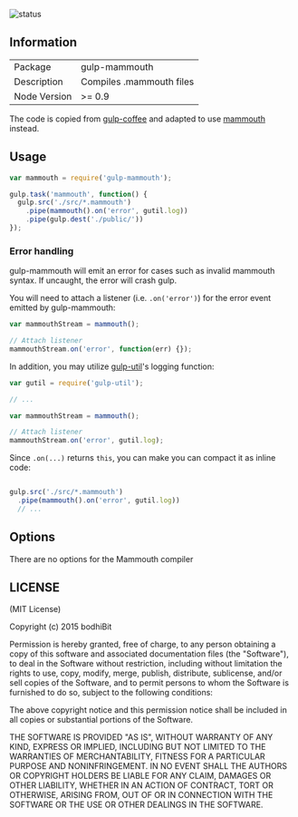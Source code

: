 ![status](https://secure.travis-ci.org/bodhiBit/gulp-mammouth.png?branch=master)

## Information

<table>
<tr>
<td>Package</td><td>gulp-mammouth</td>
</tr>
<tr>
<td>Description</td>
<td>Compiles .mammouth files</td>
</tr>
<tr>
<td>Node Version</td>
<td>>= 0.9</td>
</tr>
</table>

The code is copied from [gulp-coffee](https://github.com/wearefractal/gulp-coffee) and adapted to use [mammouth](https://github.com/btwael/mammouth) instead.

## Usage

```javascript
var mammouth = require('gulp-mammouth');

gulp.task('mammouth', function() {
  gulp.src('./src/*.mammouth')
    .pipe(mammouth().on('error', gutil.log))
    .pipe(gulp.dest('./public/'))
});
```

### Error handling

gulp-mammouth will emit an error for cases such as invalid mammouth syntax. If uncaught, the error will crash gulp.

You will need to attach a listener (i.e. `.on('error')`) for the error event emitted by gulp-mammouth:

```javascript
var mammouthStream = mammouth();

// Attach listener
mammouthStream.on('error', function(err) {});
```

In addition, you may utilize [gulp-util](https://github.com/wearefractal/gulp-util)'s logging function:

```javascript
var gutil = require('gulp-util');

// ...

var mammouthStream = mammouth();

// Attach listener
mammouthStream.on('error', gutil.log);

```

Since `.on(...)` returns `this`, you can make you can compact it as inline code:

```javascript

gulp.src('./src/*.mammouth')
  .pipe(mammouth().on('error', gutil.log))
  // ...
```

## Options

There are no options for the Mammouth compiler

## LICENSE

(MIT License)

Copyright (c) 2015 bodhiBit

Permission is hereby granted, free of charge, to any person obtaining
a copy of this software and associated documentation files (the
"Software"), to deal in the Software without restriction, including
without limitation the rights to use, copy, modify, merge, publish,
distribute, sublicense, and/or sell copies of the Software, and to
permit persons to whom the Software is furnished to do so, subject to
the following conditions:

The above copyright notice and this permission notice shall be
included in all copies or substantial portions of the Software.

THE SOFTWARE IS PROVIDED "AS IS", WITHOUT WARRANTY OF ANY KIND,
EXPRESS OR IMPLIED, INCLUDING BUT NOT LIMITED TO THE WARRANTIES OF
MERCHANTABILITY, FITNESS FOR A PARTICULAR PURPOSE AND
NONINFRINGEMENT. IN NO EVENT SHALL THE AUTHORS OR COPYRIGHT HOLDERS BE
LIABLE FOR ANY CLAIM, DAMAGES OR OTHER LIABILITY, WHETHER IN AN ACTION
OF CONTRACT, TORT OR OTHERWISE, ARISING FROM, OUT OF OR IN CONNECTION
WITH THE SOFTWARE OR THE USE OR OTHER DEALINGS IN THE SOFTWARE.
